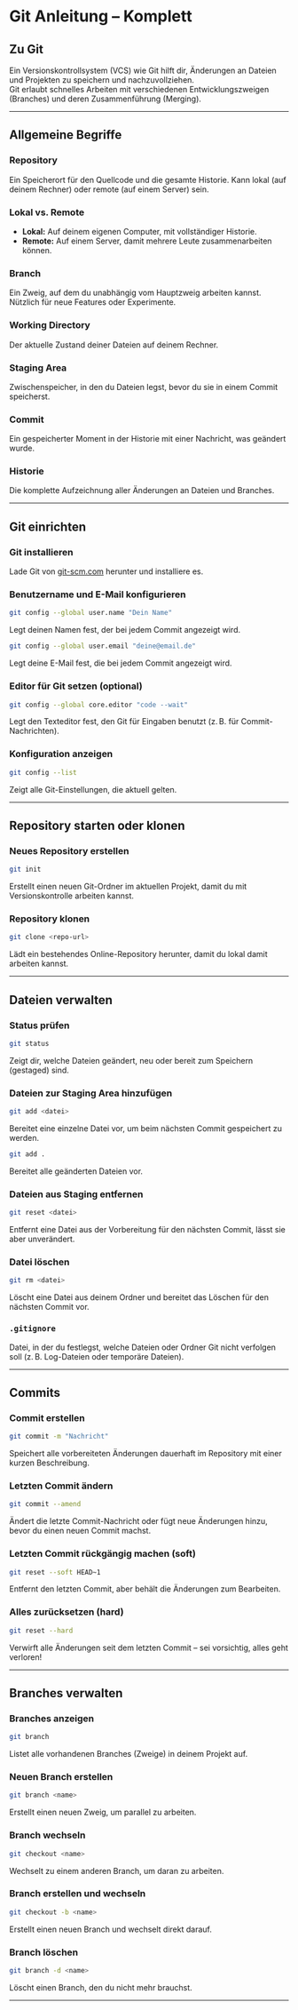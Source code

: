 # Git Anleitung – Komplett

## Zu Git

Ein Versionskontrollsystem (VCS) wie Git hilft dir, Änderungen an Dateien und Projekten zu speichern und nachzuvollziehen.  
Git erlaubt schnelles Arbeiten mit verschiedenen Entwicklungszweigen (Branches) und deren Zusammenführung (Merging).

---

## Allgemeine Begriffe

### Repository  
Ein Speicherort für den Quellcode und die gesamte Historie. Kann lokal (auf deinem Rechner) oder remote (auf einem Server) sein.

### Lokal vs. Remote  
- **Lokal:** Auf deinem eigenen Computer, mit vollständiger Historie.  
- **Remote:** Auf einem Server, damit mehrere Leute zusammenarbeiten können.

### Branch  
Ein Zweig, auf dem du unabhängig vom Hauptzweig arbeiten kannst. Nützlich für neue Features oder Experimente.

### Working Directory  
Der aktuelle Zustand deiner Dateien auf deinem Rechner.

### Staging Area  
Zwischenspeicher, in den du Dateien legst, bevor du sie in einem Commit speicherst.

### Commit  
Ein gespeicherter Moment in der Historie mit einer Nachricht, was geändert wurde.

### Historie  
Die komplette Aufzeichnung aller Änderungen an Dateien und Branches.

---

## Git einrichten

### Git installieren  
Lade Git von [git-scm.com](https://git-scm.com) herunter und installiere es.

### Benutzername und E-Mail konfigurieren  
```bash
git config --global user.name "Dein Name"
```
Legt deinen Namen fest, der bei jedem Commit angezeigt wird.
```bash
git config --global user.email "deine@email.de"
```
Legt deine E-Mail fest, die bei jedem Commit angezeigt wird.

### Editor für Git setzen (optional)  
```bash
git config --global core.editor "code --wait"
```
Legt den Texteditor fest, den Git für Eingaben benutzt (z. B. für Commit-Nachrichten).

### Konfiguration anzeigen  
```bash
git config --list
```
Zeigt alle Git-Einstellungen, die aktuell gelten.

---

## Repository starten oder klonen

### Neues Repository erstellen  
```bash
git init
```
Erstellt einen neuen Git-Ordner im aktuellen Projekt, damit du mit Versionskontrolle arbeiten kannst.

### Repository klonen  
```bash
git clone <repo-url>
```
Lädt ein bestehendes Online-Repository herunter, damit du lokal damit arbeiten kannst.

---

## Dateien verwalten

### Status prüfen  
```bash
git status
```
Zeigt dir, welche Dateien geändert, neu oder bereit zum Speichern (gestaged) sind.

### Dateien zur Staging Area hinzufügen  
```bash
git add <datei>
```
Bereitet eine einzelne Datei vor, um beim nächsten Commit gespeichert zu werden.
```bash
git add .
```
Bereitet alle geänderten Dateien vor.

### Dateien aus Staging entfernen  
```bash
git reset <datei>
```
Entfernt eine Datei aus der Vorbereitung für den nächsten Commit, lässt sie aber unverändert.

### Datei löschen  
```bash
git rm <datei>
```
Löscht eine Datei aus deinem Ordner und bereitet das Löschen für den nächsten Commit vor.

### `.gitignore`  
Datei, in der du festlegst, welche Dateien oder Ordner Git nicht verfolgen soll (z. B. Log-Dateien oder temporäre Dateien).

---

## Commits

### Commit erstellen  
```bash
git commit -m "Nachricht"
```
Speichert alle vorbereiteten Änderungen dauerhaft im Repository mit einer kurzen Beschreibung.

### Letzten Commit ändern  
```bash
git commit --amend
```
Ändert die letzte Commit-Nachricht oder fügt neue Änderungen hinzu, bevor du einen neuen Commit machst.

### Letzten Commit rückgängig machen (soft)  
```bash
git reset --soft HEAD~1
```
Entfernt den letzten Commit, aber behält die Änderungen zum Bearbeiten.

### Alles zurücksetzen (hard)  
```bash
git reset --hard
```
Verwirft alle Änderungen seit dem letzten Commit – sei vorsichtig, alles geht verloren!

---

## Branches verwalten

### Branches anzeigen  
```bash
git branch
```
Listet alle vorhandenen Branches (Zweige) in deinem Projekt auf.

### Neuen Branch erstellen  
```bash
git branch <name>
```
Erstellt einen neuen Zweig, um parallel zu arbeiten.

### Branch wechseln  
```bash
git checkout <name>
```
Wechselt zu einem anderen Branch, um daran zu arbeiten.

### Branch erstellen und wechseln  
```bash
git checkout -b <name>
```
Erstellt einen neuen Branch und wechselt direkt darauf.

### Branch löschen  
```bash
git branch -d <name>
```
Löscht einen Branch, den du nicht mehr brauchst.

---

